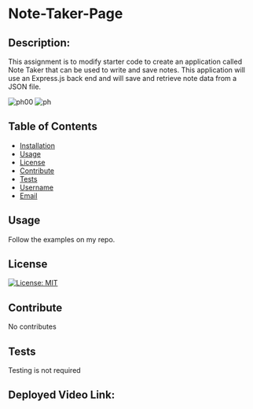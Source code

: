 # Note-Taker-Page

## Description:

This assignment is to modify starter code to create an application called Note Taker that can be used to write and save notes. 
This application will use an Express.js back end and will save and retrieve note data from a JSON file.

![ph00](https://github.com/Farjana-04/Logo-Generate/assets/92415181/cefbc45a-b850-4fb5-b97a-239fef4b8606)
![ph](https://github.com/Farjana-04/Logo-Generate/assets/92415181/5816a926-369b-4eb8-852d-c152db29093d)

## Table of Contents
- [Installation](#installation)
- [Usage](#usage)
- [License](#license)
- [Contribute](#contribute)
- [Tests](#tests)
- [Username](#username)
- [Email](#email)

## Usage
Follow the examples on my repo.

## License
[![License: MIT](https://img.shields.io/badge/License-MIT-yellow.svg)](https://opensource.org/licenses/MIT)

## Contribute
No contributes

## Tests
Testing is not required

## Deployed Video Link:






